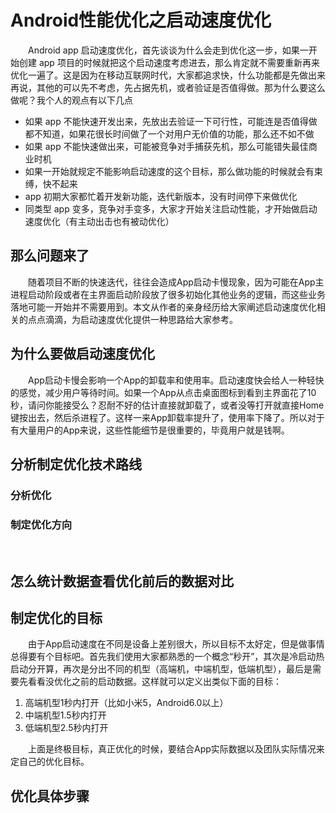 # Android性能优化之启动速度优化
&emsp;&emsp;Android app 启动速度优化，首先谈谈为什么会走到优化这一步，如果一开始创建 app 项目的时候就把这个启动速度考虑进去，那么肯定就不需要重新再来优化一遍了。这是因为在移动互联网时代，大家都追求快，什么功能都是先做出来再说，其他的可以先不考虑，先占据先机，或者验证是否值得做。那为什么要这么做呢？我个人的观点有以下几点

- 如果 app 不能快速开发出来，先放出去验证一下可行性，可能连是否值得做都不知道，如果花很长时间做了一个对用户无价值的功能，那么还不如不做
- 如果 app 不能快速做出来，可能被竞争对手捕获先机，那么可能错失最佳商业时机
- 如果一开始就规定不能影响启动速度的这个目标，那么做功能的时候就会有束缚，快不起来
- app 初期大家都忙着开发新功能，迭代新版本，没有时间停下来做优化
- 同类型 app 变多，竞争对手变多，大家才开始关注启动性能，才开始做启动速度优化（有主动出击也有被动优化）

## 那么问题来了

&emsp;&emsp;随着项目不断的快速迭代，往往会造成App启动卡慢现象，因为可能在App主进程启动阶段或者在主界面启动阶段放了很多初始化其他业务的逻辑，而这些业务落地可能一开始并不需要用到。本文从作者的亲身经历给大家阐述启动速度优化相关的点点滴滴，为启动速度优化提供一种思路给大家参考。

## 为什么要做启动速度优化
&emsp;&emsp;App启动卡慢会影响一个App的卸载率和使用率。启动速度快会给人一种轻快的感觉，减少用户等待时间。如果一个App从点击桌面图标到看到主界面花了10秒，请问你能接受么？忍耐不好的估计直接就卸载了，或者没等打开就直接Home键按出去，然后杀进程了。这样一来App卸载率提升了，使用率下降了。所以对于有大量用户的App来说，这些性能细节是很重要的，毕竟用户就是钱啊。

## 分析制定优化技术路线 
### 分析优化

### 制定优化方向
&emsp;&emsp;
## 怎么统计数据查看优化前后的数据对比

## 制定优化的目标
&emsp;&emsp;由于App启动速度在不同是设备上差别很大，所以目标不太好定，但是做事情总得要有个目标吧。首先我们使用大家都熟悉的一个概念“秒开”，其次是冷启动热启动分开算，再次是分出不同的机型（高端机，中端机型，低端机型），最后是需要先看看没优化之前的启动数据。这样就可以定义出类似下面的目标：

1. 高端机型1秒内打开（比如小米5，Android6.0以上）
1. 中端机型1.5秒内打开
1. 低端机型2.5秒内打开

&emsp;&emsp;上面是终极目标，真正优化的时候，要结合App实际数据以及团队实际情况来定自己的优化目标。

## 优化具体步骤
